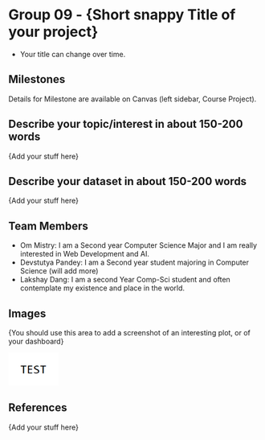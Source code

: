 # Group 09 - {Short snappy Title of your project}

- Your title can change over time.

## Milestones

Details for Milestone are available on Canvas (left sidebar, Course Project).

## Describe your topic/interest in about 150-200 words

{Add your stuff here}

## Describe your dataset in about 150-200 words

{Add your stuff here}

## Team Members

- Om Mistry: I am a Second year Computer Science Major and I am really  interested in Web Development and AI.
- Devstutya Pandey: I am a Second year student majoring in Computer Science (will add more)
- Lakshay Dang: I am a second Year Comp-Sci student and often contemplate my existence and place in the world.

## Images

{You should use this area to add a screenshot of an interesting plot, or of your dashboard}

<img src ="images/test.png" width="100px">

## References

{Add your stuff here}



